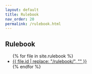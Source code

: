 ```yaml
---
layout: default
title: Rulebook
nav_order: 20
permalink: /rulebook.html
---
```


<div class="well">
    <h2>Rulebook</h2>
    <ul>
    {% for file in site.rulebook %}
    <li><a href="{{ file.url | relative_url }}">
        {{ file.id | replace: "/rulebook/", ""  }}
        </a></li>
    {% endfor %}
    </ul>
</div>
